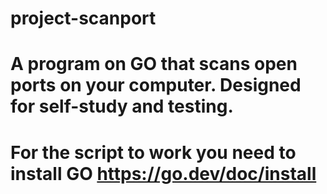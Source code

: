 # project-scanport
# A program on GO that scans open ports on your computer. Designed for self-study and testing.
# For the script to work you need to install GO   https://go.dev/doc/install